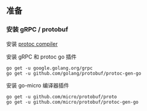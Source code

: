 ## 准备
### 安装 gRPC / protobuf
安装 [protoc compiler](https://github.com/google/protobuf/releases)

安装 gRPC 和 protoc go 插件
```
go get -u google.golang.org/grpc
go get -u github.com/golang/protobuf/protoc-gen-go
```

安装 go-micro 编译器插件 
```
go get -u github.com/micro/protobuf/proto
go get -u github.com/micro/protobuf/protoc-gen-go
```
